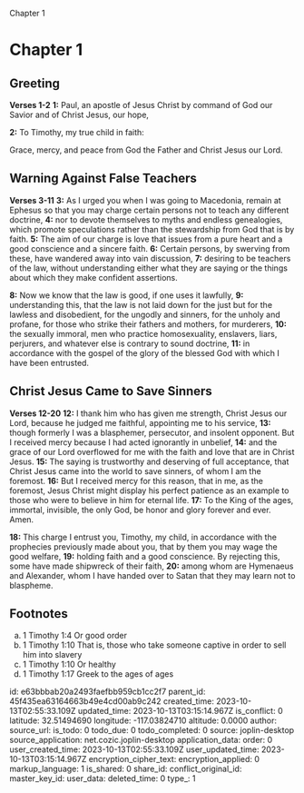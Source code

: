 Chapter 1

# Chapter 1

## Greeting

**Verses 1-2**
**1:** Paul, an apostle of Jesus Christ by command of God our Savior and of Christ Jesus, our hope,

**2:** To Timothy, my true child in faith:

Grace, mercy, and peace from God the Father and Christ Jesus our Lord.

## Warning Against False Teachers

**Verses 3-11**
**3:** As I urged you when I was going to Macedonia, remain at Ephesus so that you may charge certain persons not to teach any different doctrine,
**4:** nor to devote themselves to myths and endless genealogies, which promote speculations rather than the stewardship from God that is by faith.
**5:** The aim of our charge is love that issues from a pure heart and a good conscience and a sincere faith.
**6:** Certain persons, by swerving from these, have wandered away into vain discussion,
**7:** desiring to be teachers of the law, without understanding either what they are saying or the things  about which they make confident assertions.

**8:** Now we know that the law is good, if one uses it lawfully,
**9:** understanding this, that the law is not laid down for the just but for the lawless and disobedient, for the ungodly and sinners, for the unholy and profane, for those who strike their fathers and mothers, for murderers,
**10:** the sexually immoral, men who practice homosexuality, enslavers, liars, perjurers, and whatever else is contrary to sound doctrine,
**11:** in accordance with the gospel of the glory of the blessed God with which I have been entrusted.

## Christ Jesus Came to Save Sinners

**Verses 12-20**
**12:** I thank him who has given me strength, Christ Jesus our Lord, because he judged me faithful, appointing me to his service,
**13:** though formerly I was a blasphemer, persecutor, and insolent opponent. But I received mercy because I had acted ignorantly in unbelief,
**14:** and the grace of our Lord overflowed for me with the faith and love that are in Christ Jesus.
**15:** The saying is trustworthy and deserving of full acceptance, that Christ Jesus came into the world to save sinners, of whom I am the foremost.
**16:** But I received mercy for this reason, that in me, as the foremost, Jesus Christ might display his perfect patience as an example to those who were to believe in him for eternal life.
**17:** To the King of the ages, immortal, invisible, the only God, be honor and glory forever and ever. Amen.

**18:** This charge I entrust you, Timothy, my child, in accordance with the prophecies previously made about you, that by them you may wage the good welfare,
**19:** holding faith and a good conscience. By rejecting this, some have made shipwreck of their faith,
**20:** among whom are Hymenaeus and Alexander, whom I have handed over to Satan that they may learn not to blaspheme.

## Footnotes

<ol type='a'>
	<li>1 Timothy 1:4 Or good order</li>
	<li>1 Timothy 1:10 That is, those who take someone captive in order to sell him into slavery</li>
	<li>1 Timothy 1:10 Or healthy</li>
	<li>1 Timothy 1:17 Greek to the ages of ages</li>
</ol>


id: e63bbbab20a2493faefbb959cb1cc2f7
parent_id: 45f435ea63164663b49e4cd00ab9c242
created_time: 2023-10-13T02:55:33.109Z
updated_time: 2023-10-13T03:15:14.967Z
is_conflict: 0
latitude: 32.51494690
longitude: -117.03824710
altitude: 0.0000
author: 
source_url: 
is_todo: 0
todo_due: 0
todo_completed: 0
source: joplin-desktop
source_application: net.cozic.joplin-desktop
application_data: 
order: 0
user_created_time: 2023-10-13T02:55:33.109Z
user_updated_time: 2023-10-13T03:15:14.967Z
encryption_cipher_text: 
encryption_applied: 0
markup_language: 1
is_shared: 0
share_id: 
conflict_original_id: 
master_key_id: 
user_data: 
deleted_time: 0
type_: 1
